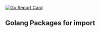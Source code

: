 [![Go Report Card](https://goreportcard.com/badge/gojp/goreportcard)](https://goreportcard.com/report/gojp/goreportcard)
## Golang Packages for import
